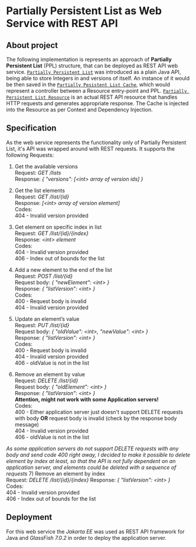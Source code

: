 # Partially Persistent List as Web Service with REST API

## About project

The following implementation is represents an approach of **Partially Persistent List** (PPL) structure, that can be deployed as REST API web service.
[`Partially Persistent List`]( https://github.com/Voltorane/partially-persistent-list-rest/blob/main/src/main/java/com/example/partiallypersistentlistrest/PartiallyPersistentList.java) was introduced as a plain Java API, being able to store Integers in and versions of itself. An instance of it would be then saved in the [`Partially Pesistent List Cache`](https://github.com/Voltorane/partially-persistent-list-rest/blob/main/src/main/java/com/example/partiallypersistentlistrest/PartiallyPersistentListCache.java), which would represent a controller between a Resource entry-point and PPL. [`Partially Persistent List Resource`](https://github.com/Voltorane/partially-persistent-list-rest/blob/main/src/main/java/com/example/partiallypersistentlistrest/PartiallyPersistentListResource.java) is an actual REST API resource that handles HTTP requests and generates appropriate response. The Cache is injected into the Resource as per Context and Dependency Injection.

## Specification
As the web service represents the functionality only of Partially Persistent List, it's API was wrapped around with REST requests. It supports the following Requests:

1) Get the available versions  
Request: *GET /lists*  
Response: *{ "versions": [<int\> array of version ids] }*

2) Get the list elements  
Request: *GET /list/{id}*  
Response: *[<int\> array of version element]*\
Codes: \
404 - Invalid version provided

3) Get element on specific index in list  
Request: *GET /list/{id}/{index}*  
Response: *<int\> element*\
Codes: \
404 - Invalid version provided \
406 - Index out of bounds for the list

4) Add a new element to the end of the list  
Request: *POST /list/{id}*   
Request body: *{ "newElement": <int\> }*  
Response: *{ "listVersion": <int\> }* \
Codes: \
400 - Request body is invalid \
404 - Invalid version provided

5) Update an element’s value  
Request: *PUT /list/{id}*  
Request body: *{ "oldValue": <int\>, "newValue": <int\> }*  
Response: *{ "listVersion": <int\> }* \
Codes: \
400 - Request body is invalid \
404 - Invalid version provided \
406 - oldValue is not in the list

6) Remove an element by value  
Request: *DELETE /list/{id}*  
Request body: *{ "oldElement": <int\> }*  
Response: *{ "listVersion": <int\> }* \
**Attention, might not work with some Application servers!** \
Codes: \
400 - Either application server just doesn't support DELETE requests with body **OR** request body is invalid (check by the response body message) \
404 - Invalid version provided \
406 - oldValue is not in the list

*As some application servers do not support DELETE requests with any body and send code 400 right away, I decided to make it possible to delete element by index at least, so that the API is not fully dependent on an application server, and elements could be deleted with a sequence of requests*
7) Remove an element by index  
Request: *DELETE /list/{id}/{index}* 
Response: *{ "listVersion": <int\> }* \
Codes: \
404 - Invalid version provided \
406 - Index out of bounds for the list

## Deployment
For this web service the *Jakarta EE* was used as REST API framework for Java and *GlassFish 7.0.2* in order to deploy the application server.


